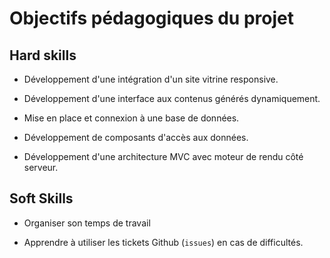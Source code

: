 # Objectifs pédagogiques du projet

## Hard skills

- Développement d'une intégration d'un site vitrine responsive.

- Développement d'une interface aux contenus générés dynamiquement.

- Mise en place et connexion à une base de données.

- Développement de composants d'accès aux données.

- Développement d'une architecture MVC avec moteur de rendu côté serveur.

## Soft Skills

- Organiser son temps de travail

- Apprendre à utiliser les tickets Github (`issues`) en cas de difficultés.
